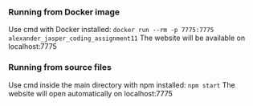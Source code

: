 ### Running from Docker image

Use cmd with Docker installed:
`docker run --rm -p 7775:7775 alexander_jasper_coding_assignment11`
The website will be available on localhost:7775

### Running from source files

Use cmd inside the main directory with npm installed:
`npm start`
The website will open automatically on localhost:7775